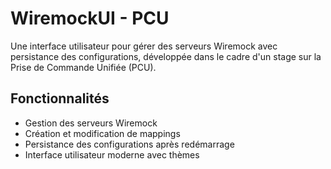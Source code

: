 # WiremockUI - PCU

Une interface utilisateur pour gérer des serveurs Wiremock avec persistance des configurations, développée dans le cadre d'un stage sur la Prise de Commande Unifiée (PCU).

## Fonctionnalités

- Gestion des serveurs Wiremock
- Création et modification de mappings
- Persistance des configurations après redémarrage
- Interface utilisateur moderne avec thèmes